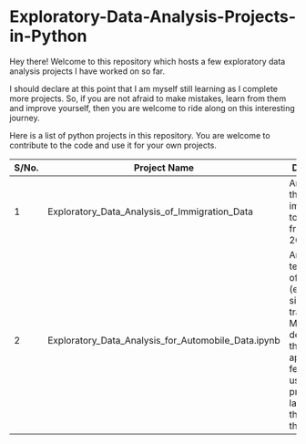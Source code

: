 # Exploratory-Data-Analysis-Projects-in-Python

Hey there!  Welcome to this repository which hosts a few exploratory data analysis projects I have worked on so far.

I should declare at this point that I am myself still learning as I complete more projects. So, if you are not afraid to make mistakes, learn from them and improve yourself, then you are welcome to ride along on this interesting journey. 

Here is a list of python projects in this repository. You are welcome to contribute to the code and use it for your own projects.


| S/No. | Project Name | Description |
|-------|--------------|-------------|
| 1     | Exploratory_Data_Analysis_of_Immigration_Data | Analysis of the trend of immigrants to Canada from 1980 to 2013.|
| 2     | Exploratory_Data_Analysis_for_Automobile_Data.ipynb | Analysis of tech-specs of vehicles (e.g. engine size, transmission, MPG, etc.) to determine the appropriate features to use to predict a label such as the price of the vehicle. |

